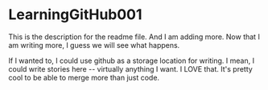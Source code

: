 # LearningGitHub001

This is the description for the readme file. And I am adding more.
Now that I am writing more, I guess we will see what happens.

If I wanted to, I could use github as a storage location for writing. I mean, I could write stories here -- virtually anything I want. I LOVE that. It's pretty cool to be able to merge more than just code.
